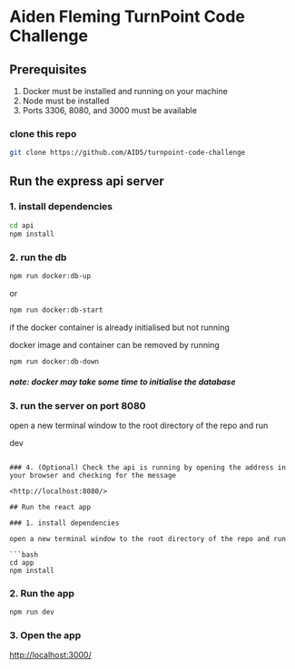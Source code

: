 # Aiden Fleming TurnPoint Code Challenge

## Prerequisites

1. Docker must be installed and running on your machine
2. Node must be installed
3. Ports 3306, 8080, and 3000 must be available

### clone this repo

```bash
git clone https://github.com/AID5/turnpoint-code-challenge
```

## Run the express api server

### 1. install dependencies

```bash
cd api
npm install
```

### 2. run the db

```bash
npm run docker:db-up
```

or

```bash
npm run docker:db-start
```

if the docker container is already initialised but not running


docker image and container can be removed by running

```bash
npm run docker:db-down
```

##### note: docker may take some time to initialise the database

### 3. run the server on port 8080

open a new terminal window to the root directory of the repo and run

 dev
```

### 4. (Optional) Check the api is running by opening the address in your browser and checking for the message

<http://localhost:8080/>

## Run the react app

### 1. install dependencies

open a new terminal window to the root directory of the repo and run

```bash
cd app
npm install
```

### 2. Run the app

```bash
npm run dev
```

### 3. Open the app

<http://localhost:3000/>
